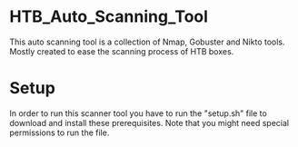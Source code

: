 # HTB_Auto_Scanning_Tool

This auto scanning tool is a collection of Nmap, Gobuster and Nikto tools. 
Mostly created to ease the scanning process of HTB boxes.

# Setup

In order to run this scanner tool you have to run the "setup.sh" file to download and install these prerequisites.
Note that you might need special permissions to run the file.
